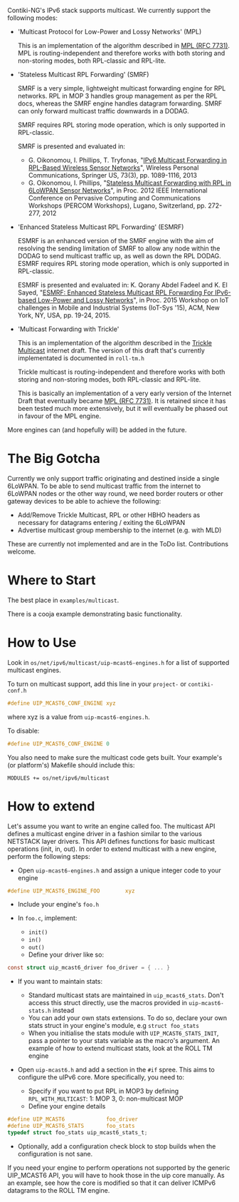 Contiki-NG's IPv6 stack supports multicast. We currently support the following modes:

* 'Multicast Protocol for Low-Power and Lossy Networks' (MPL)

  This is an implementation of the algorithm described in [MPL (RFC 7731)][MPL]. MPL is routing-independent and therefore works with both storing and non-storing modes, both RPL-classic and RPL-lite.

* 'Stateless Multicast RPL Forwarding' (SMRF)

  SMRF is a very simple, lightweight multicast forwarding engine for RPL networks. RPL in MOP 3 handles group management as per the RPL docs, whereas the SMRF engine handles datagram forwarding. SMRF can only forward multicast traffic downwards in a DODAG.

  SMRF requires RPL storing mode operation, which is only supported in RPL-classic.

  SMRF is presented and evaluated in:

    * G. Oikonomou, I. Phillips, T. Tryfonas, "[IPv6 Multicast Forwarding in RPL-Based Wireless Sensor Networks][smrf-wpc]", Wireless Personal Communications, Springer US, 73(3), pp. 1089-1116, 2013
    * G. Oikonomou, I. Phillips, "[Stateless Multicast Forwarding with RPL in 6LoWPAN Sensor Networks][smrf-percom]", in Proc. 2012 IEEE International Conference on Pervasive Computing and Communications Workshops (PERCOM Workshops), Lugano, Switzerland, pp. 272-277, 2012 

* 'Enhanced Stateless Multicast RPL Forwarding' (ESMRF)
    
  ESMRF is an enhanced version of the SMRF engine with the aim of resolving the sending limitation of SMRF to allow any node within the DODAG to send multicast traffic up, as well as down the RPL DODAG. ESMRF requires RPL storing mode operation, which is only supported in RPL-classic.

  ESMRF is presented and evaluated in:  K. Qorany Abdel Fadeel and K. El Sayed, "[ESMRF: Enhanced Stateless Multicast RPL Forwarding For IPv6-based Low-Power and Lossy Networks][esmrf]", in Proc. 2015 Workshop on IoT challenges in Mobile and Industrial Systems (IoT-Sys '15), ACM, New York, NY, USA, pp. 19-24, 2015.
    
* 'Multicast Forwarding with Trickle'

  This is an implementation of the algorithm described in the [Trickle Multicast][trickle-multicast] internet draft. The version of this draft that's currently implementated is documented in `roll-tm.h`
   
  Trickle multicast is routing-independent and therefore works with both storing and non-storing modes, both RPL-classic and RPL-lite.

  This is basically an implementation of a very early version of the Internet Draft that eventually became [MPL (RFC 7731)][MPL]. It is retained since it has been tested much more extensively, but it will eventually be phased out in favour of the MPL engine.

More engines can (and hopefully will) be added in the future.

The Big Gotcha
==============
Currently we only support traffic originating and destined inside a single 6LoWPAN.
To be able to send multicast traffic from the internet to 6LoWPAN nodes or the other
way round, we need border routers or other gateway devices to be able to achieve
the following:

* Add/Remove Trickle Multicast, RPL or other HBHO headers as necessary for datagrams
  entering / exiting the 6LoWPAN
* Advertise multicast group membership to the internet (e.g. with MLD)

These are currently not implemented and are in the ToDo list. Contributions welcome.

Where to Start
==============
The best place in `examples/multicast`.

There is a cooja example demonstrating basic functionality.

How to Use
==========
Look in `os/net/ipv6/multicast/uip-mcast6-engines.h` for a list of supported
multicast engines.

To turn on multicast support, add this line in your `project-` or `contiki-conf.h`
```c
#define UIP_MCAST6_CONF_ENGINE xyz
```
  where xyz is a value from `uip-mcast6-engines.h`.

To disable:
```c
#define UIP_MCAST6_CONF_ENGINE 0
```
You also need to make sure the multicast code gets built. Your example's
(or platform's) Makefile should include this:
```
MODULES += os/net/ipv6/multicast
```

How to extend
=============
Let's assume you want to write an engine called foo.
The multicast API defines a multicast engine driver in a fashion similar to
the various NETSTACK layer drivers. This API defines functions for basic
multicast operations (init, in, out).
In order to extend multicast with a new engine, perform the following steps:

- Open `uip-mcast6-engines.h` and assign a unique integer code to your engine
```c
#define UIP_MCAST6_ENGINE_FOO        xyz
```
  - Include your engine's `foo.h`

- In `foo.c`, implement:
  * `init()`
  * `in()`
  * `out()`
  * Define your driver like so:
```c
const struct uip_mcast6_driver foo_driver = { ... }
```
- If you want to maintain stats:
  * Standard multicast stats are maintained in `uip_mcast6_stats`. Don't access
    this struct directly, use the macros provided in `uip-mcast6-stats.h` instead
  * You can add your own stats extensions. To do so, declare your own stats
    struct in your engine's module, e.g `struct foo_stats`
  * When you initialise the stats module with `UIP_MCAST6_STATS_INIT`, pass
    a pointer to your stats variable as the macro's argument.
    An example of how to extend multicast stats, look at the ROLL TM engine

- Open `uip-mcast6.h` and add a section in the `#if` spree. This aims to
  configure the uIPv6 core. More specifically, you need to:
  * Specify if you want to put RPL in MOP3 by defining
      `RPL_WITH_MULTICAST`: 1: MOP 3, 0: non-multicast MOP
  * Define your engine details
```c
#define UIP_MCAST6             foo_driver
#define UIP_MCAST6_STATS       foo_stats
typedef struct foo_stats uip_mcast6_stats_t;
```
  * Optionally, add a configuration check block to stop builds when the
    configuration is not sane.

If you need your engine to perform operations not supported by the generic
UIP_MCAST6 API, you will have to hook those in the uip core manually. As an
example, see how the core is modified so that it can deliver ICMPv6 datagrams
to the ROLL TM engine.

[smrf-percom]: http://dx.doi.org/10.1109/PerComW.2012.6197494
[smrf-wpc]: http://dx.doi.org/10.1007/s11277-013-1250-5
[esmrf]: http://doi.acm.org/10.1145/2753476.2753479 
[trickle-multicast]: http://tools.ietf.org/html/draft-ietf-roll-trickle-mcast
[MPL]: https://tools.ietf.org/html/rfc7731